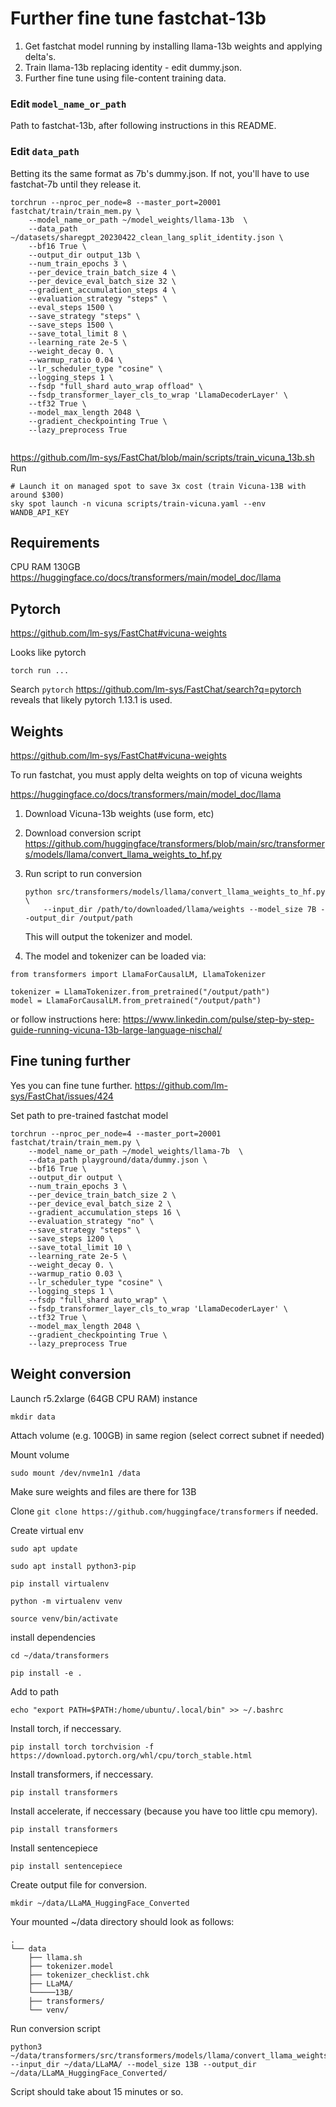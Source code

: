 # Further fine tune fastchat-13b

1. Get fastchat model running by installing llama-13b weights and applying delta's.
2. Train llama-13b replacing identity - edit dummy.json.
3. Further fine tune using file-content training data.

### Edit `model_name_or_path`

Path to fastchat-13b, after following instructions in this README.

### Edit `data_path`

Betting its the same format as 7b's dummy.json. If not, you'll have to use fastchat-7b until they release it.

```
torchrun --nproc_per_node=8 --master_port=20001 fastchat/train/train_mem.py \
    --model_name_or_path ~/model_weights/llama-13b  \
    --data_path ~/datasets/sharegpt_20230422_clean_lang_split_identity.json \
    --bf16 True \
    --output_dir output_13b \
    --num_train_epochs 3 \
    --per_device_train_batch_size 4 \
    --per_device_eval_batch_size 32 \
    --gradient_accumulation_steps 4 \
    --evaluation_strategy "steps" \
    --eval_steps 1500 \
    --save_strategy "steps" \
    --save_steps 1500 \
    --save_total_limit 8 \
    --learning_rate 2e-5 \
    --weight_decay 0. \
    --warmup_ratio 0.04 \
    --lr_scheduler_type "cosine" \
    --logging_steps 1 \
    --fsdp "full_shard auto_wrap offload" \
    --fsdp_transformer_layer_cls_to_wrap 'LlamaDecoderLayer' \
    --tf32 True \
    --model_max_length 2048 \
    --gradient_checkpointing True \
    --lazy_preprocess True


```
https://github.com/lm-sys/FastChat/blob/main/scripts/train_vicuna_13b.sh
Run

```
# Launch it on managed spot to save 3x cost (train Vicuna-13B with around $300)
sky spot launch -n vicuna scripts/train-vicuna.yaml --env WANDB_API_KEY
```
## Requirements

CPU RAM 130GB
https://huggingface.co/docs/transformers/main/model_doc/llama

## Pytorch

https://github.com/lm-sys/FastChat#vicuna-weights

Looks like pytorch

```
torch run ...
```

Search `pytorch` https://github.com/lm-sys/FastChat/search?q=pytorch reveals that likely pytorch 1.13.1 is used.

## Weights

https://github.com/lm-sys/FastChat#vicuna-weights

To run fastchat, you must apply delta weights on top of vicuna weights


https://huggingface.co/docs/transformers/main/model_doc/llama

1. Download Vicuna-13b weights (use form, etc)
2. Download conversion script
   https://github.com/huggingface/transformers/blob/main/src/transformers/models/llama/convert_llama_weights_to_hf.py
3. Run script to run conversion
   ```
   python src/transformers/models/llama/convert_llama_weights_to_hf.py \
       --input_dir /path/to/downloaded/llama/weights --model_size 7B --output_dir /output/path
   ```

   This will output the tokenizer and model.

4. The model and tokenizer can be loaded via:
```
from transformers import LlamaForCausalLM, LlamaTokenizer

tokenizer = LlamaTokenizer.from_pretrained("/output/path")
model = LlamaForCausalLM.from_pretrained("/output/path")
```

or follow instructions here:
https://www.linkedin.com/pulse/step-by-step-guide-running-vicuna-13b-large-language-nischal/

## Fine tuning further

Yes you can fine tune further.
https://github.com/lm-sys/FastChat/issues/424

Set path to pre-trained fastchat model

```
torchrun --nproc_per_node=4 --master_port=20001 fastchat/train/train_mem.py \
    --model_name_or_path ~/model_weights/llama-7b  \
    --data_path playground/data/dummy.json \
    --bf16 True \
    --output_dir output \
    --num_train_epochs 3 \
    --per_device_train_batch_size 2 \
    --per_device_eval_batch_size 2 \
    --gradient_accumulation_steps 16 \
    --evaluation_strategy "no" \
    --save_strategy "steps" \
    --save_steps 1200 \
    --save_total_limit 10 \
    --learning_rate 2e-5 \
    --weight_decay 0. \
    --warmup_ratio 0.03 \
    --lr_scheduler_type "cosine" \
    --logging_steps 1 \
    --fsdp "full_shard auto_wrap" \
    --fsdp_transformer_layer_cls_to_wrap 'LlamaDecoderLayer' \
    --tf32 True \
    --model_max_length 2048 \
    --gradient_checkpointing True \
    --lazy_preprocess True
```

## Weight conversion


Launch r5.2xlarge (64GB CPU RAM) instance

```
mkdir data
```

Attach volume (e.g. 100GB) in same region (select correct subnet if needed)

Mount volume

```
sudo mount /dev/nvme1n1 /data
```

Make sure weights and files are there for 13B

Clone `git clone https://github.com/huggingface/transformers` if needed.

Create virtual env

```
sudo apt update
```

```
sudo apt install python3-pip
```


```
pip install virtualenv
```

```
python -m virtualenv venv
```

```
source venv/bin/activate
```

install dependencies

```
cd ~/data/transformers
```

```
pip install -e .
```

Add to path

```
echo "export PATH=$PATH:/home/ubuntu/.local/bin" >> ~/.bashrc
```

Install torch, if neccessary.

```
pip install torch torchvision -f https://download.pytorch.org/whl/cpu/torch_stable.html
```

Install transformers, if neccessary.

```
pip install transformers
```

Install accelerate, if neccessary (because you have too little cpu memory).

```
pip install transformers
```

Install sentencepiece

```
pip install sentencepiece
```

Create output file for conversion.

```
mkdir ~/data/LLaMA_HuggingFace_Converted
```

Your mounted ~/data directory should look as follows:

```
.
└── data
    ├── llama.sh
    ├── tokenizer.model
    ├── tokenizer_checklist.chk
    ├── LLaMA/
    └─────13B/
    ├── transformers/
    └── venv/
```

Run conversion script

```
python3 ~/data/transformers/src/transformers/models/llama/convert_llama_weights_to_hf.py     --input_dir ~/data/LLaMA/ --model_size 13B --output_dir ~/data/LLaMA_HuggingFace_Converted/
```

Script should take about 15 minutes or so.